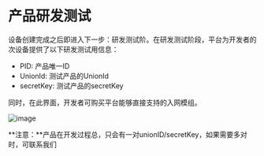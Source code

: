 # 产品研发测试

设备创建完成之后即进入下一步：研发测试阶。在研发测试阶段，平台为开发者的次设备提供了以下研发测试用信息：

* PID: 产品唯一ID
* UnionId: 测试产品的UnionId
* secretKey: 测试产品的secretKey

同时，在此界面，开发者可购买平台能够直接支持的入网模组。

![image](/res/product/developing.png)

**注意：**产品在开发过程总，只会有一对unionID/secretKey，如果需要多对时，可联系我们
